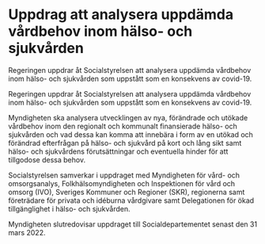 # Uppdrag att analysera uppdämda vårdbehov inom hälso- och sjukvården

Regeringen uppdrar åt Socialstyrelsen att analysera uppdämda vårdbehov inom hälso- och sjukvården som uppstått som en konsekvens av covid-19.

Regeringen uppdrar åt Socialstyrelsen att analysera uppdämda vårdbehov inom hälso- och sjukvården som uppstått som en konsekvens av covid-19.

Myndigheten ska analysera utvecklingen av nya, förändrade och utökade vårdbehov inom den regionalt och kommunalt finansierade hälso- och sjukvården och vad dessa kan komma att innebära i form av en utökad och förändrad efterfrågan på hälso- och sjukvård på kort och lång sikt samt hälso- och sjukvårdens förutsättningar och eventuella hinder för att tillgodose dessa behov.

Socialstyrelsen samverkar i uppdraget med Myndigheten för vård- och omsorgsanalys, Folkhälsomyndigheten och Inspektionen för vård och omsorg (IVO), Sveriges Kommuner och Regioner (SKR), regionerna samt företrädare för privata och idéburna vårdgivare samt Delegationen för ökad tillgänglighet i hälso- och sjukvården.

Myndigheten slutredovisar uppdraget till Socialdepartementet senast den 31 mars 2022.
